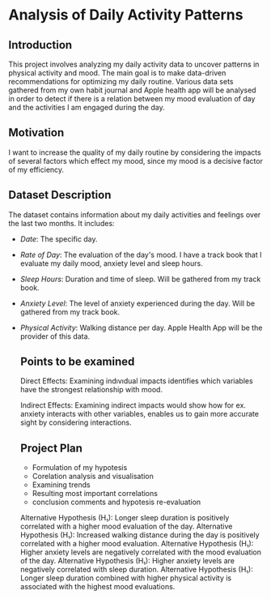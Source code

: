 # Analysis of Daily Activity Patterns

## Introduction
This project involves analyzing my daily activity data to uncover patterns in physical activity and mood. The main goal is to make data-driven recommendations for optimizing my daily routine. Various data sets gathered from my own habit journal and Apple health app will be analysed in order to detect if there is a relation between my mood evaluation of day and the activities I am engaged during the day. 

## Motivation 
I want to increase the quality of my daily routine by considering the impacts of several factors which effect my mood, since my mood is a decisive factor of my efficiency. 

## Dataset Description
The dataset contains information about my daily activities and feelings over the last two months. It includes:
- *Date*: The specific day. 
- *Rate of Day*: The evaluation of the day's mood. I have a track book that I evaluate my daily mood, anxiety level and sleep hours. 
- *Sleep Hours*: Duration and time of sleep. Will be gathered from my track book.
- *Anxiety Level*: The level of anxiety experienced during the day. Will be gathered from my track book. 
- *Physical Activity*: Walking distance per day. Apple Health App will be the provider of this data.

  ## Points to be examined
  Direct Effects: Examining indıvıdual impacts identifies which variables have the strongest relationship with mood.
  
  Indirect Effects: Examining indirect impacts would show how for ex. anxiety interacts with other variables, enables us to gain more accurate sight by considering interactions.

  ## Project Plan

  - Formulation of my hypotesis
  - Corelation analysis and visualisation
  - Examining trends
  - Resulting most important correlations
  - conclusion comments and hypotesis re-evaluation 


  Alternative Hypothesis (H₁): Longer sleep duration is positively correlated with a higher mood evaluation of the day.
  Alternative Hypothesis (H₁): Increased walking distance during the day is positively correlated with a higher mood evaluation.
  Alternative Hypothesis (H₁): Higher anxiety levels are negatively correlated with the mood evaluation of the day.
  Alternative Hypothesis (H₁): Higher anxiety levels are negatively correlated with sleep duration.
  Alternative Hypothesis (H₁): Longer sleep duration combined with higher physical activity is associated with the highest mood evaluations.
